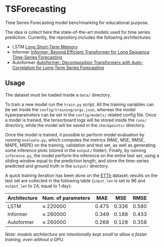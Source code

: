 # TSForecasting

Time Series Forecasting model benchmarking for educational purpose.

The idea is collect here the state-of-the-art models used for time series prediction.
Currently, the repository includes the following architectures:
* LSTM [Long Short-Term Memory](https://www.bioinf.jku.at/publications/older/2604.pdf)
* Informer [Informer: Beyond Efficient Transformer for Long Sequence Time-Series Forecasting](https://arxiv.org/abs/2012.07436)
* Autoformer [Autoformer: Decomposition Transformers with Auto-Correlation for Long-Term Series Forecasting](https://arxiv.org/abs/2106.13008)


## Usage

The dataset must be loaded inside a `data/` directory.

To train a new model run the `train.py` script. All the training variables can be set inside the `config/training/args.json`, whereas the model hyperparameters can be set in the `config/models/` related config file.
Once a model is trained, the tensorboard logs will be stored inside the `runs/` directory, while the model will be saved in the `checkpoints/` directory.

Once the model is trained, it possible to perform model evaluation by running `evaluate.py`, which computes the metrics (MAE, MSE, RMSE, MAPE, MSPE) on the training, validation and test set, as well as generating some inference plots (stored in the `output/` folder).
Finally, by running `inference.py`, the model perform the inference on the entire test set, using a sliding window equal to the prediction length, and store the time-series predicted and ground truth in the `output/` directory.

A quick training iteration has been done on the [ETTh](https://paperswithcode.com/dataset/ett) dataset; results on the test set are collected in the following table (`input_len` is set to 96 and `output_len` to 24, equal to 1 day):

| Architecture  | Num. of parameters | MAE   | MSE   | RMSE  |
| ------------- | ------------------ | ----- | ----- | ----- |
| LSTM          | $\approx$ 220000   | 0.475 | 0.336 | 0.580 |
| Informer      | $\approx$ 260000   | 0.349 | 0.188 | 0.433 |
| Autoformer    | $\approx$ 260000   | 0.268 | 0.128 | 0.358 |

*Note: models architecture are intentionally kept small to allow a faster training, even without a GPU.*
